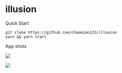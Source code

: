 # illusion

Quick Start

```
git clone https://github.com/chaomian123/illusion
yarn && yarn start
```



App shots

![](https://wx4.sinaimg.cn/mw1024/77b25649gy1fxsrqd843kj20t20l6my6.jpg)

![](https://wx2.sinaimg.cn/mw1024/77b25649gy1fxsrqf1bi4j20r80ivwfh.jpg)